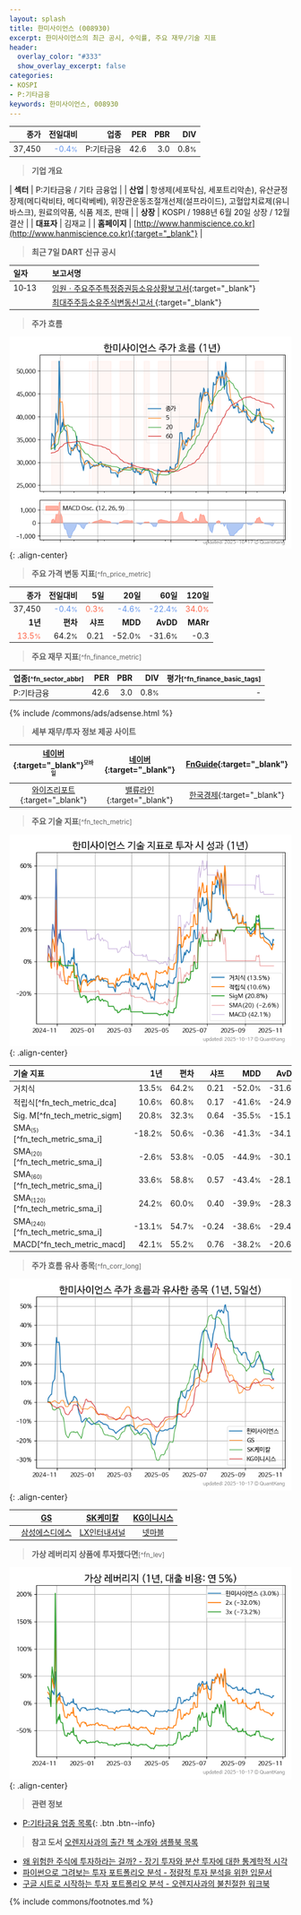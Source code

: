 ```yaml
---
layout: splash
title: 한미사이언스 (008930)
excerpt: 한미사이언스의 최근 공시, 수익률, 주요 재무/기술 지표
header:
  overlay_color: "#333"
  show_overlay_excerpt: false
categories:
- KOSPI
- P:기타금융
keywords: 한미사이언스, 008930
---
```


| **종가** | **전일대비** | **업종** | **PER** | **PBR** | **DIV** |
| -------: | -----------: | -------: | ------: | ------: | ------: |
| 37,450 | <span style="color: cornflowerblue">-0.4<small>%</small></span> | P:기타금융 | 42.6 | 3.0 | 0.8<small>%</small> |

<!-- more -->


> **기업 개요**<a id="company"></a>

| <span style="white-space:nowrap;">**섹터**</span> | P:기타금융 / 기타 금융업 |
| <span style="white-space:nowrap;">**산업**</span> | 항생제(세포탁심, 세포트리악손), 유산균정장제(메디락비타, 메디락베베), 위장관운동조절개선제(설프라이드), 고혈압치료제(유니바스크), 원료의약품, 식품 제조, 판매 |
| <span style="white-space:nowrap;">**상장**</span> | KOSPI / 1988년 6월 20일 상장 / 12월 결산 |
| <span style="white-space:nowrap;">**대표자**</span> | 김재교 |
| <span style="white-space:nowrap;">**홈페이지**</span> | [http://www.hanmiscience.co.kr](http://www.hanmiscience.co.kr){:target="_blank"} |


> **최근 7일 DART 신규 공시**<a id="dart"></a>

| **일자** |      | **보고서명** |
| :------- | :--- | :----------- |
| 10&#x2011;13 | | [임원ㆍ주요주주특정증권등소유상황보고서](https://dart.fss.or.kr/dsaf001/main.do?rcpNo=20251013000115){:target="_blank"} |
|  | | [최대주주등소유주식변동신고서              ](https://dart.fss.or.kr/dsaf001/main.do?rcpNo=20251013800232){:target="_blank"} |


> **주가 흐름**<a id="price"></a>

![008930](/stock/images/008930.png){: .align-center}


> **주요 가격 변동 지표**<small>[^fn_price_metric]</small>

| **종가** | **전일대비** | **5일** | **20일** | **60일** | **120일** |
| -------: | -----------: | ------: | -------: | -------: | --------: |
| 37,450 | <span style="color: cornflowerblue">-0.4<small>%</small></span> | <span style="color: tomato">0.3<small>%</small></span> | <span style="color: cornflowerblue">-4.6<small>%</small></span> | <span style="color: cornflowerblue">-22.4<small>%</small></span> | <span style="color: tomato">34.0<small>%</small></span> |
| **1년** | **편차** | **샤프** | **MDD** | **AvDD** | **MARr** |
| <span style="color: tomato">13.5<small>%</small></span> | 64.2<small>%</small> | 0.21 | -52.0<small>%</small> | -31.6<small>%</small> | -0.3 |


> **주요 재무 지표**<small>[^fn_finance_metric]</small>

| **업종**<small>[^fn_sector_abbr]</small> | **PER** | **PBR** | **DIV** | **평가**<small>[^fn_finance_basic_tags]</small> |
| :--------------------------------------- | ------: | ------: | ------: | ----------------------------------------------: |
| P:기타금융 | 42.6 | 3.0 | 0.8<small>%</small> | - |



{% include /commons/ads/adsense.html %}

> **세부 재무/투자 정보 제공 사이트**

| [네이버](https://m.stock.naver.com/domestic/stock/008930/finance/summary){:target="_blank"}<sup><small>모바일</small></sup> | [네이버](https://finance.naver.com/item/coinfo.naver?code=008930){:target="_blank"} | [FnGuide](https://comp.fnguide.com/SVO2/ASP/SVD_Invest.asp?gicode=A008930&MenuYn=Y){:target="_blank"} |
| :---: | :---: | :---: |
| [와이즈리포트](https://comp.wisereport.co.kr/company/c1040001.aspx?cmp_cd=008930){:target="_blank"} | [밸류라인](https://www.valueline.co.kr/finance/summary/008930){:target="_blank"} | [한국경제](https://markets.hankyung.com/stock/008930/financial-summary){:target="_blank"} |


> **주요 기술 지표**<small>[^fn_tech_metric]</small>


![008930](/stock/images/008930_tech.png){: .align-center}

| **기술 지표** | **1년** | **편차** | **샤프** | **MDD** | **AvDD** |
| :------------ | ------: | -----------: | -------: | ------: | -------: |
| 거치식 | 13.5<small>%</small> | 64.2<small>%</small> | 0.21 | -52.0<small>%</small> | -31.6<small>%</small> |
| 적립식[^fn_tech_metric_dca] | 10.6<small>%</small> | 60.8<small>%</small> | 0.17 | -41.6<small>%</small> | -24.9<small>%</small> |
| Sig. M[^fn_tech_metric_sigm] | 20.8<small>%</small> | 32.3<small>%</small> | 0.64 | -35.5<small>%</small> | -15.1<small>%</small> |
| SMA<small><sub>(5)</sub></small>[^fn_tech_metric_sma_i] | -18.2<small>%</small> | 50.6<small>%</small> | -0.36 | -41.3<small>%</small> | -34.1<small>%</small> |
| SMA<small><sub>(20)</sub></small>[^fn_tech_metric_sma_i] | -2.6<small>%</small> | 53.8<small>%</small> | -0.05 | -44.9<small>%</small> | -30.1<small>%</small> |
| SMA<small><sub>(60)</sub></small>[^fn_tech_metric_sma_i] | 33.6<small>%</small> | 58.8<small>%</small> | 0.57 | -43.4<small>%</small> | -28.1<small>%</small> |
| SMA<small><sub>(120)</sub></small>[^fn_tech_metric_sma_i] | 24.2<small>%</small> | 60.0<small>%</small> | 0.40 | -39.9<small>%</small> | -28.3<small>%</small> |
| SMA<small><sub>(240)</sub></small>[^fn_tech_metric_sma_i] | -13.1<small>%</small> | 54.7<small>%</small> | -0.24 | -38.6<small>%</small> | -29.4<small>%</small> |
| MACD[^fn_tech_metric_macd] | 42.1<small>%</small> | 55.2<small>%</small> | 0.76 | -38.2<small>%</small> | -20.6<small>%</small> |


> **주가 흐름 유사 종목**<a id="corr"></a><small>[^fn_corr_long]</small>

![008930](/stock/images/008930_corr.png){: .align-center}

|       | [GS](/078930/) | [SK케미칼](/285130/) | [KG이니시스](/035600/) |
| :---: | :------------------------------------: | :------------------------------------: | :------------------------------------: |
|       | [삼성에스디에스](/018260/) | [LX인터내셔널](/001120/) | [넷마블](/251270/) |


> **가상 레버리지 상품에 투자했다면**<a id="2x"></a><small>[^fn_lev]</small>

![008930](/stock/images/008930_2x.png){: .align-center}


> **관련 정보**

- [P:기타금융 업종 목록](/stats/sector/kospi_업종_기타금융_종목/){: .btn .btn--info}

> **참고 도서** [오렌지사과의 출간 책 소개와 샘플북 목록](https://kongdori.tistory.com/691)

- [왜 위험한 주식에 투자하라는 걸까? - 장기 투자와 분산 투자에 대한 통계학적 시각](https://kongdori.tistory.com/421)
- [파이썬으로 그려보는 투자 포트폴리오 분석  - 정량적 투자 분석을 위한 입문서](https://kongdori.tistory.com/643)
- [구글 시트로 시작하는 투자 포트폴리오 분석 - 오렌지사과의 불친절한 워크북](https://kongdori.tistory.com/449)


{% include commons/footnotes.md %}